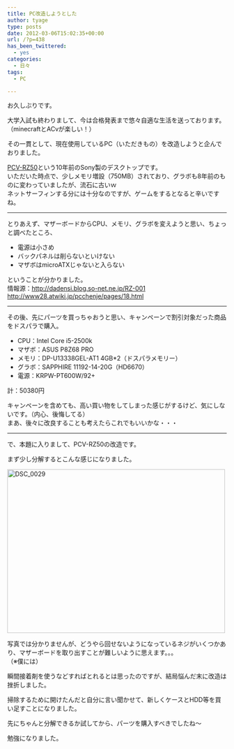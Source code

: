 ```yaml
---
title: PC改造しようとした
author: tyage
type: posts
date: 2012-03-06T15:02:35+00:00
url: /?p=438
has_been_twittered:
  - yes
categories:
  - 日々
tags:
  - PC

---
```

<p>お久しぶりです。</p>
<p>大学入試も終わりまして、今は合格発表まで悠々自適な生活を送っております。<br />
（minecraftとACⅴが楽しい！）</p>
<p>その一貫として、現在使用しているPC（いただきもの）を改造しようと企んでおりました。</p>
<p><a href="http://vcl.vaio.sony.co.jp/product/pcv/pcv-rz50.html">PCV-RZ50</a>という10年前のSony製のデスクトップです。<br />
いただいた時点で、少しメモリ増設（750MB）されており、グラボも8年前のものに変わっていましたが、流石に古いｗ<br />
ネットサーフィンする分には十分なのですが、ゲームをするとなると辛いですね。<br />
<!--more--></p>
<hr />
<p>とりあえず、マザーボードからCPU、メモリ、グラボを変えようと思い、ちょっと調べたところ、</p>
<ul>
<li>電源は小さめ</li>
<li>バックパネルは削らないといけない</li>
<li>マザボはmicroATXじゃないと入らない</li>
</ul>
<p>ということが分かりました。<br />
情報源：<a href="：http://dadensi.blog.so-net.ne.jp/RZ-001">http://dadensi.blog.so-net.ne.jp/RZ-001</a>　<a href="http://www28.atwiki.jp/pcchenje/pages/18.html">http://www28.atwiki.jp/pcchenje/pages/18.html</a></p>
<hr />
<p>その後、先にパーツを買っちゃおうと思い、キャンペーンで割引対象だった商品をドスパラで購入。</p>
<ul>
<li>CPU：Intel Core i5-2500k</li>
<li>マザボ：ASUS P8Z68 PRO</li>
<li>メモリ：DP-U13338GEL-AT1 4GB*2（ドスパラメモリー）</li>
<li>グラボ：SAPPHIRE 11192-14-20G（HD6670）</li>
<li>電源：KRPW-PT600W/92+</li>
</ul>
<p>計：50380円</p>
<p>キャンペーンを含めても、高い買い物をしてしまった感じがするけど、気にしないです。（内心、後悔してる）<br />
まあ、後々に改良することも考えたらこれでもいいかな・・・</p>
<hr />
<p>で、本題に入りまして、PCV-RZ50の改造です。</p>
<p>まず少し分解するとこんな感じになりました。</p>
<p><a href="http://www.flickr.com/photos/tyage/6812689480/" title="DSC_0029 by チャゲ, on Flickr"><img src="http://farm8.staticflickr.com/7066/6812689480_21361588bc.jpg" width="500" height="375" alt="DSC_0029"></a></p>
<p>写真では分かりませんが、どうやら回せないようになっているネジがいくつかあり、マザーボードを取り出すことが難しいように思えます。。。<br />
（※僕には）</p>
<p>瞬間接着剤を使うなどすればとれるとは思ったのですが、結局悩んだ末に改造は挫折しました。</p>
<p>掃除するために開けたんだと自分に言い聞かせて、新しくケースとHDD等を買い足すことになりました。</p>
<p>先にちゃんと分解できるか試してから、パーツを購入すべきでしたね～</p>
<p>勉強になりました。</p>
